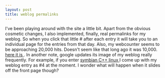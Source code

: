 ```yaml
---
layout: post
title: weblog permalinks 
---
```



I've been playing around with the site a little bit. Apart from the obvious cosmetic changes, I also implemented, finally, real permalinks for my weblog. So when you click that little # after each entry it will take you to an individual page for the entries from that day. Also, my webcounter seems to be approaching 20,000 hits. Doesn't seem like that long ago it was 10,000. <a href="/weblog/2003/06/24">here it is </a>. In another note, google updates its image of my weblog really frequently. For example, if you enter <a href="http://www.google.com/search?q=symbian C++ linux">symbian C++ linux </a>I come up with my weblog entry as #4 at the moment. I wonder what will happen when it slides off the front page though?
